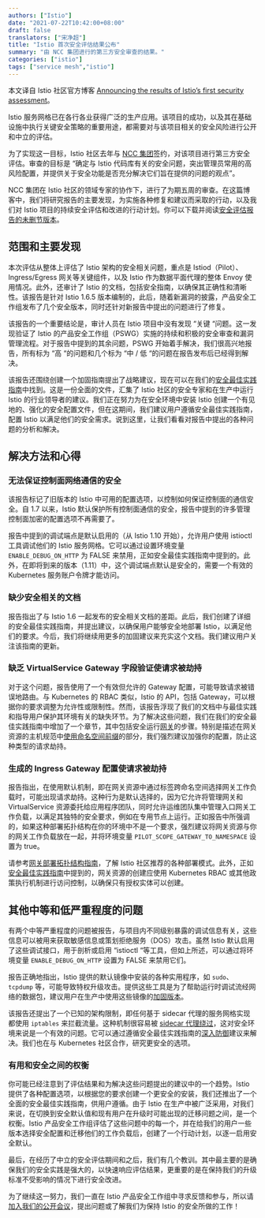 ```yaml
---
authors: ["Istio"]
date: "2021-07-22T10:42:00+08:00"
draft: false
translators: ["宋净超"]
title: "Istio 首次安全评估结果公布"
summary: "由 NCC 集团进行的第三方安全审查的结果。"
categories: ["istio"]
tags: ["service mesh","istio"]
---
```


本文译自 Istio 社区官方博客 [Announcing the results of Istio’s first security assessment](https://istio.io/latest/blog/2021/ncc-security-assessment/)。

Istio 服务网格已在各行各业获得广泛的生产应用。该项目的成功，以及其在基础设施中执行关键安全策略的重要用途，都需要对与该项目相关的安全风险进行公开和中立的评估。

为了实现这一目标，Istio 社区去年与 [NCC 集团](https://www.nccgroup.com/)签约，对该项目进行第三方安全评估。审查的目标是 “确定与 Istio 代码库有关的安全问题，突出管理员常用的高风险配置，并提供关于安全功能是否充分解决它们旨在提供的问题的观点”。

NCC 集团在 Istio 社区的领域专家的协作下，进行了为期五周的审查。在这篇博客中，我们将研究报告的主要发现，为实施各种修复和建议而采取的行动，以及我们对 Istio 项目的持续安全评估和改进的行动计划。你可以下载并阅读[安全评估报告的未删节版本](https://istio.io/latest/blog/2021/ncc-security-assessment/NCC_Group_Google_GOIST2005_Report_2020-08-06_v1.1.pdf)。

## 范围和主要发现

本次评估从整体上评估了 Istio 架构的安全相关问题，重点是 Istiod（Pilot）、Ingress/Egress 网关等关键组件，以及 Istio 作为数据平面代理的整体 Envoy 使用情况。此外，还审计了 Istio 的文档，包括安全指南，以确保其正确性和清晰性。该报告是针对 Istio 1.6.5 版本编制的，此后，随着新漏洞的披露，产品安全工作组发布了几个安全版本，同时还针对新报告中提出的问题进行了修复。

该报告的一个重要结论是，审计人员在 Istio 项目中没有发现 “关键 “问题。这一发现验证了 Istio 的产品安全工作组（PSWG）实施的持续和积极的安全审查和漏洞管理流程。对于报告中提到的其余问题，PSWG 开始着手解决，我们很高兴地报告，所有标为 “高 “的问题和几个标为 “中 / 低 “的问题在报告发布后已经得到解决。

该报告还围绕创建一个加固指南提出了战略建议，现在可以在我们的[安全最佳实践指南](https://istio.io/latest/docs/ops/best-practices/security/)中找到。这是一份全面的文件，汇集了 Istio 社区的安全专家和在生产中运行 Istio 的行业领导者的建议。我们正在努力为在安全环境中安装 Istio 创建一个有见地的、强化的安全配置文件，但在这期间，我们建议用户遵循安全最佳实践指南，配置 Istio 以满足他们的安全需求。说到这里，让我们看看对报告中提出的各种问题的分析和解决。

## 解决方法和心得

### 无法保证控制面网络通信的安全

该报告标记了旧版本的 Istio 中可用的配置选项，以控制如何保证控制面的通信安全。自 1.7 以来，Istio 默认保护所有控制面通信的安全，报告中提到的许多管理控制面加密的配置选项不再需要了。

报告中提到的调试端点是默认启用的（从 Istio 1.10 开始），允许用户使用 istioctl 工具调试他们的 Istio 服务网格。它可以通过设置环境变量 `ENABLE_DEBUG_ON_HTTP` 为 FALSE 来禁用，正如安全最佳实践指南中提到的。此外，在即将到来的版本（1.11）中，这个调试端点默认是安全的，需要一个有效的 Kubernetes 服务账户令牌才能访问。

### 缺少安全相关的文档

报告指出了与 Istio 1.6 一起发布的安全相关文档的差距。此后，我们创建了详细的安全最佳实践指南，并提出建议，以确保用户能够安全地部署 Istio，以满足他们的要求。今后，我们将继续用更多的加固建议来充实这个文档。我们建议用户关注该指南的更新。

### 缺乏 VirtualService Gateway 字段验证使请求被劫持

对于这个问题，报告使用了一个有效但允许的 Gateway 配置，可能导致请求被错误地路由。与 Kubernetes 的 RBAC 类似，Istio 的 API，包括 Gateway，可以根据你的要求调整为允许性或限制性。然而，该报告浮现了我们的文档中与最佳实践和指导用户保护其环境有关的缺失环节。为了解决这些问题，我们在我们的安全最佳实践指南中增加了一个章节，其中包括安全运行[网关](https://istio.io/latest/docs/ops/best-practices/security/#gateways)的步骤。特别是描述在网关资源的主机规范中[使用命名空间前缀](https://istio.io/latest/docs/ops/best-practices/security/#avoid-overly-broad-hosts-configurations)的部分，我们强烈建议加强你的配置，防止这种类型的请求劫持。

### 生成的 Ingress Gateway 配置使请求被劫持

报告指出，在使用默认机制，即在网关资源中通过标签跨命名空间选择网关工作负载时，可能出现请求劫持。这种行为是默认选择的，因为它允许将管理网关和 VirtualService 资源委托给应用程序团队，同时允许运维团队集中管理入口网关工作负载，以满足其独特的安全要求，例如在专用节点上运行。正如报告中所强调的，如果这种部署拓扑结构在你的环境中不是一个要求，强烈建议将网关资源与你的网关工作负载放在一起，并将环境变量 `PILOT_SCOPE_GATEWAY_TO_NAMESPACE` 设置为 true。

请参考[网关部署拓扑结构指南](https://istio.io/latest/docs/setup/additional-setup/gateway/#gateway-deployment-topologies)，了解 Istio 社区推荐的各种部署模式。此外，正如[安全最佳实践指南](https://istio.io/latest/docs/ops/best-practices/security/#restrict-gateway-creation-privileges)中提到的，网关资源的创建应使用 Kubernetes RBAC 或其他政策执行机制进行访问控制，以确保只有授权实体可以创建。

## 其他中等和低严重程度的问题

有两个中等严重程度的问题被报告，与项目内不同级别暴露的调试信息有关，这些信息可以被用来获取敏感信息或策划拒绝服务（DOS）攻击。虽然 Istio 默认启用了这些调试接口，用于剖析或启用 “istioctl “等工具，但如上所述，可以通过将环境变量 `ENABLE_DEBUG_ON_HTTP` 设置为 FALSE 来禁用它们。

报告正确地指出，Istio 提供的默认镜像中安装的各种实用程序，如 `sudo`、`tcpdump` 等，可能导致特权升级攻击。提供这些工具是为了帮助运行时调试流经网络的数据包，建议用户在生产中使用这些镜像的[加固版本](https://istio.io/latest/docs/ops/configuration/security/harden-docker-images/)。

该报告还提出了一个已知的架构限制，即任何基于 sidecar 代理的服务网格实现都使用 `iptables` 来拦截流量。这种机制很容易被 [sidecar 代理绕过](https://istio.io/latest/docs/ops/best-practices/security/#understand-traffic-capture-limitations)，这对安全环境来说是一个有效的问题。它可以通过遵循安全最佳实践指南的[深入防御](https://istio.io/latest/docs/ops/best-practices/security/#defense-in-depth-with-networkpolicy)建议来解决。我们也在与 Kubernetes 社区合作，研究更安全的选项。

### 有用和安全之间的权衡

你可能已经注意到了评估结果和为解决这些问题提出的建议中的一个趋势。Istio 提供了各种配置选项，以根据您的要求创建一个更安全的安装，我们还推出了一个全面的安全最佳实践指南，供用户遵循。由于 Istio 在生产中被广泛采用，对我们来说，在切换到安全默认值和现有用户在升级时可能出现的迁移问题之间，是一个权衡。Istio 产品安全工作组评估了这些问题中的每一个，并在给我们的用户一些版本选择安全配置和迁移他们的工作负载后，创建了一个行动计划，以逐一启用安全默认。

最后，在经历了中立的安全评估期间和之后，我们有几个教训。其中最主要的是确保我们的安全实践是强大的，以快速响应评估结果，更重要的是在保持我们的升级标准不受影响的情况下进行安全改进。

为了继续这一努力，我们一直在 Istio 产品安全工作组中寻求反馈和参与，所以请[加入我们的公开会议](https://github.com/istio/community/blob/master/WORKING-GROUPS.md)，提出问题或了解我们为保持 Istio 的安全所做的工作！
